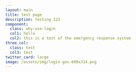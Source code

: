 ```yaml
---
layout: main
title: test page
description: testing 123
component:
  class: why-use-login
  col1: hello
  col2: this is a test of the emergency response system
three_col:
  class: test
  col3: test
twitter_card: large
image: /assets/img/login-gov-600x314.png
---
```


